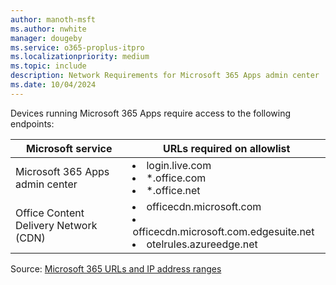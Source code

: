 ```yaml
---
author: manoth-msft
ms.author: nwhite
manager: dougeby
ms.service: o365-proplus-itpro
ms.localizationpriority: medium
ms.topic: include
description: Network Requirements for Microsoft 365 Apps admin center 
ms.date: 10/04/2024
---
```

<!--This file is shared by cloud-update.md, inventory.md, microsoft-365-apps-health.md, overview.md, security-update-status.md, overview-cloud-policy.md. Headings are driven by article context.-->
Devices running Microsoft 365 Apps require access to the following endpoints:

| Microsoft service                         | URLs required on allowlist                                                  |
| ----------------------------------------- | ---------------------------------------------------------------------------- |
| Microsoft 365 Apps admin center           | <li>login.live.com</li><li>\*.office.com</li><li>\*.office.net</li>          |
| Office Content Delivery Network (CDN)     | <li>officecdn.microsoft.com</li><li>officecdn.microsoft.com.edgesuite.net</li><li>otelrules.azureedge.net</li> |

Source: [Microsoft 365 URLs and IP address ranges](/microsoft-365/enterprise/urls-and-ip-address-ranges)
